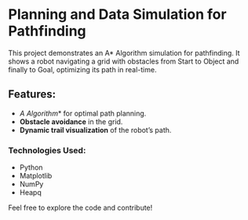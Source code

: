 # Planning and Data Simulation for Pathfinding

This project demonstrates an A* Algorithm simulation for pathfinding. It shows a robot navigating a grid with obstacles from Start to Object and finally to Goal, optimizing its path in real-time. 

## Features:
- **A* Algorithm** for optimal path planning.
- **Obstacle avoidance** in the grid.
- **Dynamic trail visualization** of the robot’s path.

### Technologies Used:
- Python
- Matplotlib
- NumPy
- Heapq

Feel free to explore the code and contribute!
